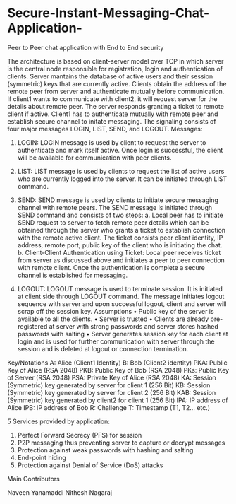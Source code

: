 # Secure-Instant-Messaging-Chat-Application-
Peer to Peer chat application with End to End security

The architecture is based on client-server model over TCP in which server is the
central node responsible for registration, login and authentication of clients. Server
mantains the database of active users and their session (symmetric) keys that are currently
active. Clients obtain the address of the remote peer from server and authenticate mutually
before communication.
If client1 wants to communicate with client2, it will request server for the details
about remote peer. The server responds granting a ticket to remote client if active. Client1
has to authenticate mutually with remote peer and establish secure channel to initate
messaging. The signaling consists of four major messages LOGIN, LIST, SEND, and LOGOUT.
Messages:
1. LOGIN: LOGIN message is used by client to request the server to authenticate and mark
itself active. Once login is successful, the client will be available for communication with
peer clients.

2. LIST: LIST message is used by clients to request the list of active users who are currently
logged into the server. It can be initiated through LIST command.
3. SEND: SEND message is used by clients to initiate secure messaging channel with remote
peers. The SEND message is initiated through SEND command and consists of two steps:
a. Local peer has to initiate SEND request to server to fetch remote peer details
which can be obtained through the server who grants a ticket to establish connection with
the remote active client. The ticket consists peer client identity, IP address, remote port,
public key of the client who is initiating the chat.
b. Client-Client Authentication using Ticket: Local peer receives ticket from server as
discussed above and initiates a peer to peer connection with remote client. Once the
authentication is complete a secure channel is established for messaging.
4. LOGOUT: LOGOUT message is used to terminate session. It is initiated at client side
through LOGOUT command. The message initiates logout sequence with server and upon
successful logout, client and server will scrap off the session key.
Assumptions
• Public key of the server is available to all the clients.
• Server is trusted
• Clients are already pre-registered at server with strong passwords and server stores
hashed passwords with salting
• Server generates session key for each client at login and is used for further
communication with server through the session and is deleted at logout or
connection termination.

Key/Notations
A: Alice (Client1 Identity)
B: Bob (Client2 identity)
PKA: Public Key of Alice (RSA 2048)
PKB: Public Key of Bob (RSA 2048)
PKs: Public Key of Server (RSA 2048)
PSA: Private Key of Alice (RSA 2048)
KA: Session (Symmetric) key generated by server for client 1 (256 Bit)
KB: Session (Symmetric) key generated by server for client 2 (256 Bit)
KAB: Session (Symmetric) key generated by client2 for client 1 (256 Bit)
IPA: IP address of Alice
IPB: IP address of Bob
R: Challenge
T: Timestamp (T1, T2… etc.)

5
Services provided by application:
1. Perfect Forward Secrecy (PFS) for session
2. P2P messaging thus preventing server to capture or decrypt messages
3. Protection against weak passwords with hashing and salting
4. End-point hiding
5. Protection against Denial of Service (DoS) attacks


Main Contributors

Naveen Yanamaddi
Nithesh Nagaraj


